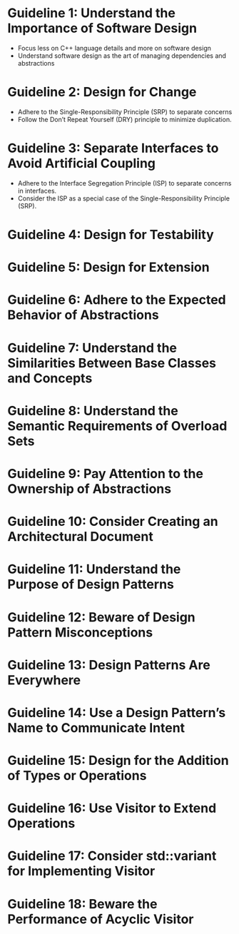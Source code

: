# Guideline 1: Understand the Importance of Software Design
* Focus less on C++ language details and more on software design
* Understand software design as the art of managing dependencies and abstractions
# Guideline 2: Design for Change
* Adhere to the Single-Responsibility Principle (SRP) to separate concerns
* Follow the Don’t Repeat Yourself (DRY) principle to minimize duplication.
# Guideline 3: Separate Interfaces to Avoid Artificial Coupling
* Adhere to the Interface Segregation Principle (ISP) to separate concerns in interfaces.
* Consider the ISP as a special case of the Single-Responsibility Principle (SRP).
# Guideline 4: Design for Testability
# Guideline 5: Design for Extension
# Guideline 6: Adhere to the Expected Behavior of Abstractions
# Guideline 7: Understand the Similarities Between Base Classes and Concepts
# Guideline 8: Understand the Semantic Requirements of Overload Sets
# Guideline 9: Pay Attention to the Ownership of Abstractions
# Guideline 10: Consider Creating an Architectural Document
# Guideline 11: Understand the Purpose of Design Patterns
# Guideline 12: Beware of Design Pattern Misconceptions
# Guideline 13: Design Patterns Are Everywhere
# Guideline 14: Use a Design Pattern’s Name to Communicate Intent
# Guideline 15: Design for the Addition of Types or Operations
# Guideline 16: Use Visitor to Extend Operations
# Guideline 17: Consider std::variant for Implementing Visitor
# Guideline 18: Beware the Performance of Acyclic Visitor
#
#
#
#
#
#
#
#
#
#
#
#
#
#
#
#
#
#
#
#
#
#
